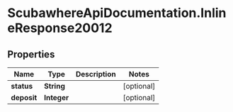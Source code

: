 # ScubawhereApiDocumentation.InlineResponse20012

## Properties
Name | Type | Description | Notes
------------ | ------------- | ------------- | -------------
**status** | **String** |  | [optional] 
**deposit** | **Integer** |  | [optional] 


